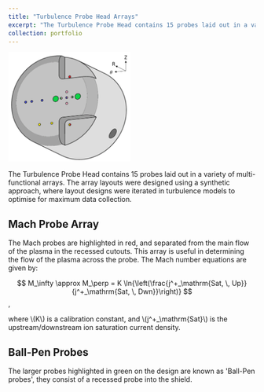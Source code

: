 ```yaml
---
title: "Turbulence Probe Head Arrays"
excerpt: "The Turbulence Probe Head contains 15 probes laid out in a variety of multi-functional arrays.<br/><img src='/images/shell_cap_schematic_colour_coords.png' alt='Colour-coded schematic showing the layout of the Turbulence Probe arrays.' width='249' height='223'>"
collection: portfolio
---
```


<img src="/images/shell_cap_schematic_colour_coords.png" alt="Colour-coded schematic showing the layout of the Turbulence Probe arrays." width="249" height="223">

The Turbulence Probe Head contains 15 probes laid out in a variety of multi-functional arrays. The array layouts were designed using a synthetic approach, where layout designs were iterated in turbulence models to optimise for maximum data collection.

## Mach Probe Array

The Mach probes are highlighted in red, and separated from the main flow of the plasma in the recessed cutouts. This array is useful in determining the flow of the plasma across the probe. The Mach number equations are given by:

$$
M_\infty \approx M_\perp = K \ln{\left(\frac{j^+_\mathrm{Sat, \, Up}}{j^+_\mathrm{Sat, \, Dwn}}\right)}
$$,

where \\(K\\) is a calibration constant, and \\(j^+_\mathrm{Sat}\\) is the upstream/downstream ion saturation current density.

## Ball-Pen Probes

The larger probes highlighted in green on the design are known as 'Ball-Pen probes', they consist of a recessed probe into the shield.

